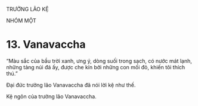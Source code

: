 TRƯỞNG LÃO KỆ

NHÓM MỘT

# 13. Vanavaccha

“Màu sắc của bầu trời xanh, ưng ý, dòng suối trong sạch, có nước mát lạnh, những tảng núi đá ấy, được che kín bởi những con mối đỏ, khiến tôi thích thú.”

Đại đức trưởng lão Vanavaccha đã nói lời kệ như thế.

Kệ ngôn của trưởng lão Vanavaccha.
